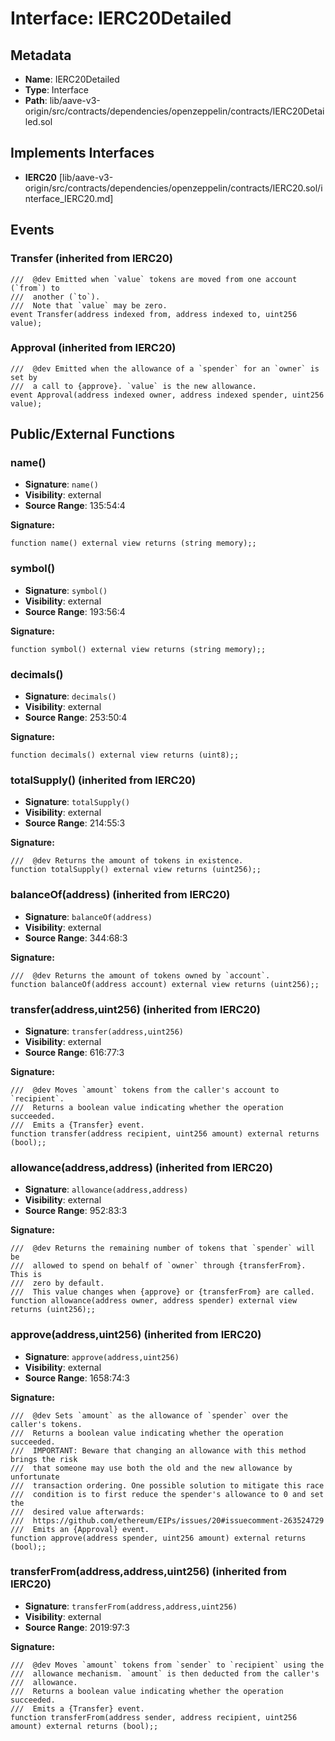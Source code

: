# Interface: IERC20Detailed

## Metadata

- **Name**: IERC20Detailed
- **Type**: Interface
- **Path**: lib/aave-v3-origin/src/contracts/dependencies/openzeppelin/contracts/IERC20Detailed.sol

## Implements Interfaces

- **IERC20** [lib/aave-v3-origin/src/contracts/dependencies/openzeppelin/contracts/IERC20.sol/interface_IERC20.md]

## Events

### Transfer (inherited from IERC20)

```solidity
///  @dev Emitted when `value` tokens are moved from one account (`from`) to
///  another (`to`).
///  Note that `value` may be zero.
event Transfer(address indexed from, address indexed to, uint256 value);
```

### Approval (inherited from IERC20)

```solidity
///  @dev Emitted when the allowance of a `spender` for an `owner` is set by
///  a call to {approve}. `value` is the new allowance.
event Approval(address indexed owner, address indexed spender, uint256 value);
```

## Public/External Functions

### name()

- **Signature**: `name()`
- **Visibility**: external
- **Source Range**: 135:54:4

**Signature:**
```solidity
function name() external view returns (string memory);;
```

### symbol()

- **Signature**: `symbol()`
- **Visibility**: external
- **Source Range**: 193:56:4

**Signature:**
```solidity
function symbol() external view returns (string memory);;
```

### decimals()

- **Signature**: `decimals()`
- **Visibility**: external
- **Source Range**: 253:50:4

**Signature:**
```solidity
function decimals() external view returns (uint8);;
```

### totalSupply() (inherited from IERC20)

- **Signature**: `totalSupply()`
- **Visibility**: external
- **Source Range**: 214:55:3

**Signature:**
```solidity
///  @dev Returns the amount of tokens in existence.
function totalSupply() external view returns (uint256);;
```

### balanceOf(address) (inherited from IERC20)

- **Signature**: `balanceOf(address)`
- **Visibility**: external
- **Source Range**: 344:68:3

**Signature:**
```solidity
///  @dev Returns the amount of tokens owned by `account`.
function balanceOf(address account) external view returns (uint256);;
```

### transfer(address,uint256) (inherited from IERC20)

- **Signature**: `transfer(address,uint256)`
- **Visibility**: external
- **Source Range**: 616:77:3

**Signature:**
```solidity
///  @dev Moves `amount` tokens from the caller's account to `recipient`.
///  Returns a boolean value indicating whether the operation succeeded.
///  Emits a {Transfer} event.
function transfer(address recipient, uint256 amount) external returns (bool);;
```

### allowance(address,address) (inherited from IERC20)

- **Signature**: `allowance(address,address)`
- **Visibility**: external
- **Source Range**: 952:83:3

**Signature:**
```solidity
///  @dev Returns the remaining number of tokens that `spender` will be
///  allowed to spend on behalf of `owner` through {transferFrom}. This is
///  zero by default.
///  This value changes when {approve} or {transferFrom} are called.
function allowance(address owner, address spender) external view returns (uint256);;
```

### approve(address,uint256) (inherited from IERC20)

- **Signature**: `approve(address,uint256)`
- **Visibility**: external
- **Source Range**: 1658:74:3

**Signature:**
```solidity
///  @dev Sets `amount` as the allowance of `spender` over the caller's tokens.
///  Returns a boolean value indicating whether the operation succeeded.
///  IMPORTANT: Beware that changing an allowance with this method brings the risk
///  that someone may use both the old and the new allowance by unfortunate
///  transaction ordering. One possible solution to mitigate this race
///  condition is to first reduce the spender's allowance to 0 and set the
///  desired value afterwards:
///  https://github.com/ethereum/EIPs/issues/20#issuecomment-263524729
///  Emits an {Approval} event.
function approve(address spender, uint256 amount) external returns (bool);;
```

### transferFrom(address,address,uint256) (inherited from IERC20)

- **Signature**: `transferFrom(address,address,uint256)`
- **Visibility**: external
- **Source Range**: 2019:97:3

**Signature:**
```solidity
///  @dev Moves `amount` tokens from `sender` to `recipient` using the
///  allowance mechanism. `amount` is then deducted from the caller's
///  allowance.
///  Returns a boolean value indicating whether the operation succeeded.
///  Emits a {Transfer} event.
function transferFrom(address sender, address recipient, uint256 amount) external returns (bool);;
```
